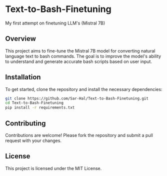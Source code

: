 # Text-to-Bash-Finetuning
My first attempt on finetuning LLM's (Mistral 7B)

## Overview
This project aims to fine-tune the Mistral 7B model for converting natural language text to bash commands. The goal is to improve the model's ability to understand and generate accurate bash scripts based on user input.

## Installation
To get started, clone the repository and install the necessary dependencies:
```bash
git clone https://github.com/Sar-Hal/Text-to-Bash-Finetuning.git
cd Text-to-Bash-Finetuning
pip install -r requirements.txt
```
## Contributing
Contributions are welcome! Please fork the repository and submit a pull request with your changes.

## License
This project is licensed under the MIT License.
